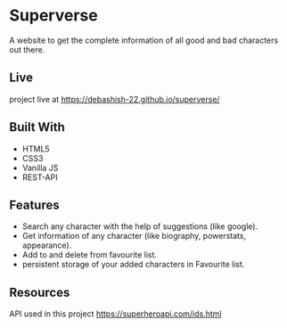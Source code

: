 
# Superverse 
A website to get the complete information of all good and bad characters out there.

## Live
project live at https://debashish-22.github.io/superverse/
## Built With
* HTML5  
* CSS3
* Vanilla JS
* REST-API
## Features

* Search any character with the help of suggestions (like google).
* Get information of any character (like biography, powerstats, appearance).
* Add to and delete from favourite list.
* persistent storage of your added characters in Favourite list.
## Resources

API used in this project https://superheroapi.com/ids.html

